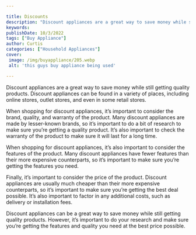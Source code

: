 ```yaml
---

title: Discounts
description: "Discount appliances are a great way to save money while still getting quality products. Discount appliances can be found in a vari...keep going and find out"
keywords: 
publishDate: 10/3/2022
tags: ["Buy Appliance"]
author: Curtis
categories: ["Household Appliances"]
cover: 
 image: /img/buyappliance/205.webp
 alt: 'this guys buy appliance being used'

---
```


Discount appliances are a great way to save money while still getting quality products. Discount appliances can be found in a variety of places, including online stores, outlet stores, and even in some retail stores.

When shopping for discount appliances, it’s important to consider the brand, quality, and warranty of the product. Many discount appliances are made by lesser-known brands, so it’s important to do a bit of research to make sure you’re getting a quality product. It’s also important to check the warranty of the product to make sure it will last for a long time.

When shopping for discount appliances, it’s also important to consider the features of the product. Many discount appliances have fewer features than their more expensive counterparts, so it’s important to make sure you’re getting the features you need.

Finally, it’s important to consider the price of the product. Discount appliances are usually much cheaper than their more expensive counterparts, so it’s important to make sure you’re getting the best deal possible. It’s also important to factor in any additional costs, such as delivery or installation fees.

Discount appliances can be a great way to save money while still getting quality products. However, it’s important to do your research and make sure you’re getting the features and quality you need at the best price possible.
